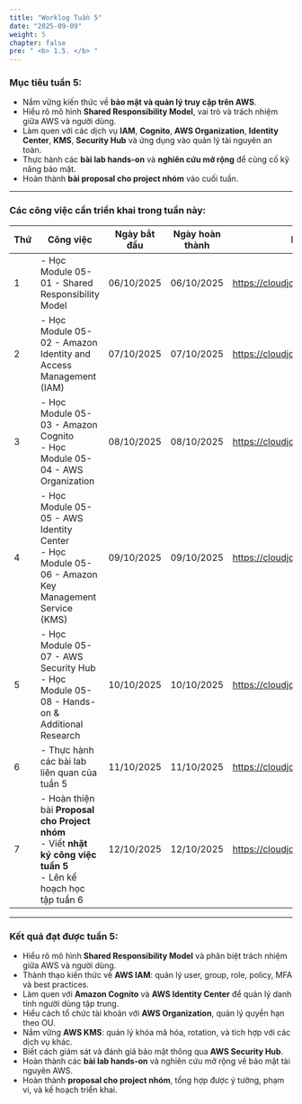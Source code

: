 ```yaml
---
title: "Worklog Tuần 5"
date: "2025-09-09"
weight: 5
chapter: false
pre: " <b> 1.5. </b> "
---
```


### Mục tiêu tuần 5:

- Nắm vững kiến thức về **bảo mật và quản lý truy cập trên AWS**.
- Hiểu rõ mô hình **Shared Responsibility Model**, vai trò và trách nhiệm giữa AWS và người dùng.
- Làm quen với các dịch vụ **IAM**, **Cognito**, **AWS Organization**, **Identity Center**, **KMS**, **Security Hub** và ứng dụng vào quản lý tài nguyên an toàn.
- Thực hành các **bài lab hands-on** và **nghiên cứu mở rộng** để củng cố kỹ năng bảo mật.
- Hoàn thành **bài proposal cho project nhóm** vào cuối tuần.

---

### Các công việc cần triển khai trong tuần này:

| Thứ | Công việc                                                                                                                  | Ngày bắt đầu | Ngày hoàn thành | Nguồn tài liệu                            |
| --- | -------------------------------------------------------------------------------------------------------------------------- | ------------ | --------------- | ----------------------------------------- |
| 1   | - Học Module 05-01 - Shared Responsibility Model                                                                           | 06/10/2025   | 06/10/2025      | <https://cloudjourney.awsstudygroup.com/> |
| 2   | - Học Module 05-02 - Amazon Identity and Access Management (IAM)                                                           | 07/10/2025   | 07/10/2025      | <https://cloudjourney.awsstudygroup.com/> |
| 3   | - Học Module 05-03 - Amazon Cognito <br> - Học Module 05-04 - AWS Organization                                             | 08/10/2025   | 08/10/2025      | <https://cloudjourney.awsstudygroup.com/> |
| 4   | - Học Module 05-05 - AWS Identity Center <br> - Học Module 05-06 - Amazon Key Management Service (KMS)                     | 09/10/2025   | 09/10/2025      | <https://cloudjourney.awsstudygroup.com/> |
| 5   | - Học Module 05-07 - AWS Security Hub <br> - Học Module 05-08 - Hands-on & Additional Research                             | 10/10/2025   | 10/10/2025      | <https://cloudjourney.awsstudygroup.com/> |
| 6   | - Thực hành các bài lab liên quan của tuần 5                                                                               | 11/10/2025   | 11/10/2025      | <https://cloudjourney.awsstudygroup.com/> |
| 7   | - Hoàn thiện bài **Proposal cho Project nhóm** <br> - Viết **nhật ký công việc tuần 5** <br> - Lên kế hoạch học tập tuần 6 | 12/10/2025   | 12/10/2025      | <https://cloudjourney.awsstudygroup.com/> |

---

### Kết quả đạt được tuần 5:

- Hiểu rõ mô hình **Shared Responsibility Model** và phân biệt trách nhiệm giữa AWS và người dùng.
- Thành thạo kiến thức về **AWS IAM**: quản lý user, group, role, policy, MFA và best practices.
- Làm quen với **Amazon Cognito** và **AWS Identity Center** để quản lý danh tính người dùng tập trung.
- Hiểu cách tổ chức tài khoản với **AWS Organization**, quản lý quyền hạn theo OU.
- Nắm vững **AWS KMS**: quản lý khóa mã hóa, rotation, và tích hợp với các dịch vụ khác.
- Biết cách giám sát và đánh giá bảo mật thông qua **AWS Security Hub**.
- Hoàn thành các **bài lab hands-on** và nghiên cứu mở rộng về bảo mật tài nguyên AWS.
- Hoàn thành **proposal cho project nhóm**, tổng hợp được ý tưởng, phạm vi, và kế hoạch triển khai.
